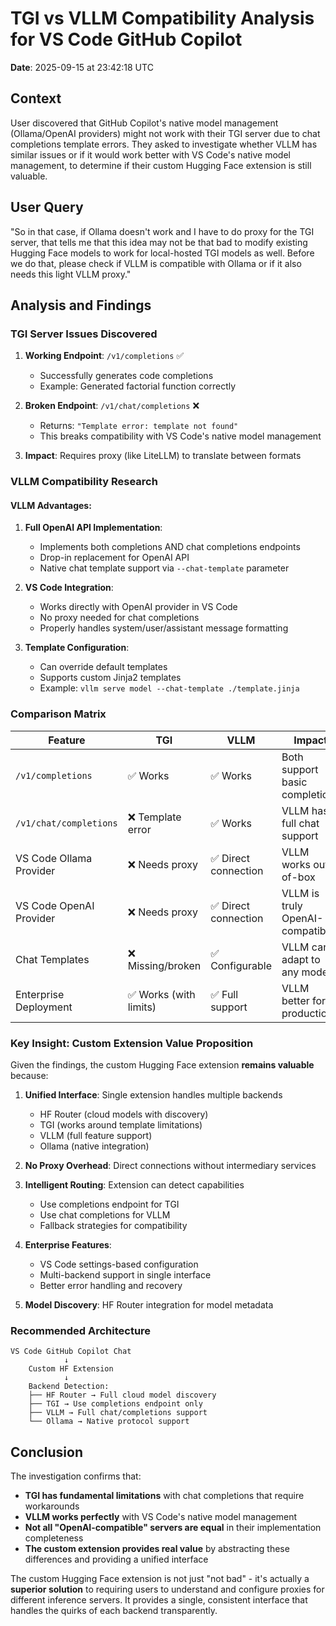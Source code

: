# TGI vs VLLM Compatibility Analysis for VS Code GitHub Copilot

**Date**: 2025-09-15 at 23:42:18 UTC

## Context

User discovered that GitHub Copilot's native model management (Ollama/OpenAI providers) might not work with their TGI server due to chat completions template errors. They asked to investigate whether VLLM has similar issues or if it would work better with VS Code's native model management, to determine if their custom Hugging Face extension is still valuable.

## User Query

"So in that case, if Ollama doesn't work and I have to do proxy for the TGI server, that tells me that this idea may not be that bad to modify existing Hugging Face models to work for local-hosted TGI models as well. Before we do that, please check if VLLM is compatible with Ollama or if it also needs this light VLLM proxy."

## Analysis and Findings

### TGI Server Issues Discovered

1. **Working Endpoint**: `/v1/completions` ✅
   - Successfully generates code completions
   - Example: Generated factorial function correctly

2. **Broken Endpoint**: `/v1/chat/completions` ❌
   - Returns: `"Template error: template not found"`
   - This breaks compatibility with VS Code's native model management

3. **Impact**: Requires proxy (like LiteLLM) to translate between formats

### VLLM Compatibility Research

#### VLLM Advantages:
1. **Full OpenAI API Implementation**:
   - Implements both completions AND chat completions endpoints
   - Drop-in replacement for OpenAI API
   - Native chat template support via `--chat-template` parameter

2. **VS Code Integration**:
   - Works directly with OpenAI provider in VS Code
   - No proxy needed for chat completions
   - Properly handles system/user/assistant message formatting

3. **Template Configuration**:
   - Can override default templates
   - Supports custom Jinja2 templates
   - Example: `vllm serve model --chat-template ./template.jinja`

### Comparison Matrix

| Feature | TGI | VLLM | Impact |
|---------|-----|------|---------|
| `/v1/completions` | ✅ Works | ✅ Works | Both support basic completions |
| `/v1/chat/completions` | ❌ Template error | ✅ Works | VLLM has full chat support |
| VS Code Ollama Provider | ❌ Needs proxy | ✅ Direct connection | VLLM works out-of-box |
| VS Code OpenAI Provider | ❌ Needs proxy | ✅ Direct connection | VLLM is truly OpenAI-compatible |
| Chat Templates | ❌ Missing/broken | ✅ Configurable | VLLM can adapt to any model |
| Enterprise Deployment | ✅ Works (with limits) | ✅ Full support | VLLM better for production |

### Key Insight: Custom Extension Value Proposition

Given the findings, the custom Hugging Face extension **remains valuable** because:

1. **Unified Interface**: Single extension handles multiple backends
   - HF Router (cloud models with discovery)
   - TGI (works around template limitations)
   - VLLM (full feature support)
   - Ollama (native integration)

2. **No Proxy Overhead**: Direct connections without intermediary services

3. **Intelligent Routing**: Extension can detect capabilities
   - Use completions endpoint for TGI
   - Use chat completions for VLLM
   - Fallback strategies for compatibility

4. **Enterprise Features**:
   - VS Code settings-based configuration
   - Multi-backend support in single interface
   - Better error handling and recovery

5. **Model Discovery**: HF Router integration for model metadata

### Recommended Architecture

```
VS Code GitHub Copilot Chat
            ↓
    Custom HF Extension
            ↓
    Backend Detection:
    ├── HF Router → Full cloud model discovery
    ├── TGI → Use completions endpoint only
    ├── VLLM → Full chat/completions support
    └── Ollama → Native protocol support
```

## Conclusion

The investigation confirms that:
- **TGI has fundamental limitations** with chat completions that require workarounds
- **VLLM works perfectly** with VS Code's native model management
- **Not all "OpenAI-compatible" servers are equal** in their implementation completeness
- **The custom extension provides real value** by abstracting these differences and providing a unified interface

The custom Hugging Face extension is not just "not bad" - it's actually a **superior solution** to requiring users to understand and configure proxies for different inference servers. It provides a single, consistent interface that handles the quirks of each backend transparently.